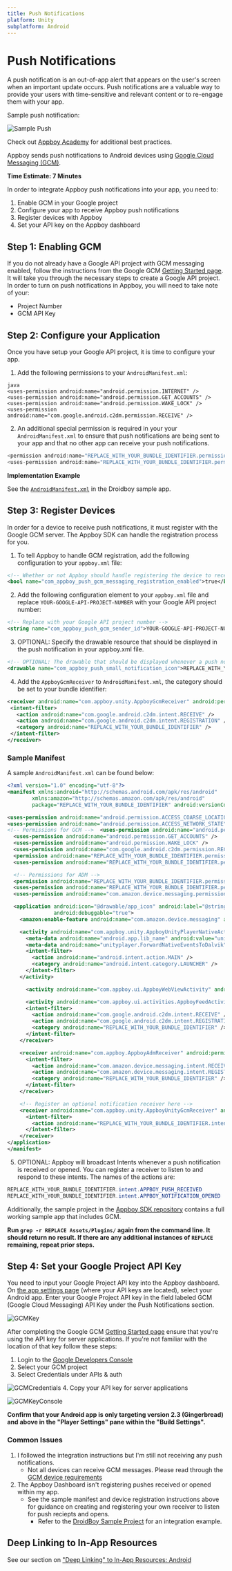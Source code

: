 ```yaml
---
title: Push Notifications
platform: Unity
subplatform: Android
---
```

# Push Notifications

A push notification is an out-of-app alert that appears on the user's screen when an important update occurs. Push notifications are a valuable way to provide your users with time-sensitive and relevant content or to re-engage them with your app.

Sample push notification:

![Sample Push][23]

Check out [Appboy Academy][8] for additional best practices.

Appboy sends push notifications to Android devices using [Google Cloud Messaging (GCM)][9].

__Time Estimate: 7 Minutes__

In order to integrate Appboy push notifications into your app, you need to:

1. Enable GCM in your Google project
2. Configure your app to receive Appboy push notifications
3. Register devices with Appboy
4. Set your API key on the Appboy dashboard

## Step 1: Enabling GCM

If you do not already have a Google API project with GCM messaging enabled, follow the instructions from the Google GCM [Getting Started page][10]. It will take you through the necessary steps to create a Google API project. In order to turn on push notifications in Appboy, you will need to take note of your:

- Project Number
- GCM API Key

## Step 2: Configure your Application

Once you have setup your Google API project, it is time to configure your app.

1. Add the following permissions to your `AndroidManifest.xml`:

```
java
<uses-permission android:name="android.permission.INTERNET" />
<uses-permission android:name="android.permission.GET_ACCOUNTS" />
<uses-permission android:name="android.permission.WAKE_LOCK" />
<uses-permission android:name="com.google.android.c2dm.permission.RECEIVE" />
```

2. An additional special permission is required in your your `AndroidManifest.xml` to ensure that push notifications are being sent to your app and that no other app can receive your push notifications.

```java
<permission android:name="REPLACE_WITH_YOUR_BUNDLE_IDENTIFIER.permission.C2D_MESSAGE" android:protectionLevel="signature"/>
<uses-permission android:name="REPLACE_WITH_YOUR_BUNDLE_IDENTIFIER.permission.C2D_MESSAGE" />
```

**Implementation Example**

See the [`AndroidManifest.xml`][11] in the Droidboy sample app.

## Step 3: Register Devices

In order for a device to receive push notifications, it must register with the Google GCM server. The Appboy SDK can handle the registration process for you.

1. To tell Appboy to handle GCM registration, add the following configuration to your `appboy.xml` file:

```xml
<!-- Whether or not Appboy should handle registering the device to receive push notifications. Default is false. -->
<bool name="com_appboy_push_gcm_messaging_registration_enabled">true</bool>
```

2. Add the following configuration element to your `appboy.xml` file and replace `YOUR-GOOGLE-API-PROJECT-NUMBER` with your Google API project number:

```xml
<!-- Replace with your Google API project number -->
<string name="com_appboy_push_gcm_sender_id">YOUR-GOOGLE-API-PROJECT-NUMBER</string>
```

3. OPTIONAL: Specify the drawable resource that should be displayed in the push notification in your appboy.xml file.

```xml
<!-- OPTIONAL: The drawable that should be displayed whenever a push notification is received. If no icon is given, the notification will use the application icon -->
<drawable name="com_appboy_push_small_notification_icon">REPLACE_WITH_YOUR_ICON</drawable>
```

4. Add the `AppboyGcmReceiver` to `AndroidManifest.xml`, the category should be set to your bundle identifier:

```xml
<receiver android:name="com.appboy.unity.AppboyGcmReceiver" android:permission="com.google.android.c2dm.permission.SEND" >
 <intent-filter>
   <action android:name="com.google.android.c2dm.intent.RECEIVE" />
   <action android:name="com.google.android.c2dm.intent.REGISTRATION" />
   <category android:name="REPLACE_WITH_YOUR_BUNDLE_IDENTIFIER" />
 </intent-filter>
</receiver>
```

### Sample Manifest

A sample `AndroidManifest.xml` can be found below:

```xml
<?xml version="1.0" encoding="utf-8"?>
<manifest xmlns:android="http://schemas.android.com/apk/res/android"
        xmlns:amazon="http://schemas.amazon.com/apk/res/android"
        package="REPLACE_WITH_YOUR_BUNDLE_IDENTIFIER" android:versionCode="1" android:versionName="0.0">

<uses-permission android:name="android.permission.ACCESS_COARSE_LOCATION" />
<uses-permission android:name="android.permission.ACCESS_NETWORK_STATE" />
<!-- Permissions for GCM -->  <uses-permission android:name="android.permission.INTERNET" />
  <uses-permission android:name="android.permission.GET_ACCOUNTS" />
  <uses-permission android:name="android.permission.WAKE_LOCK" />
  <uses-permission android:name="com.google.android.c2dm.permission.RECEIVE" />
  <permission android:name="REPLACE_WITH_YOUR_BUNDLE_IDENTIFIER.permission.C2D_MESSAGE" android:protectionLevel="signature" />
  <uses-permission android:name="REPLACE_WITH_YOUR_BUNDLE_IDENTIFIER.permission.C2D_MESSAGE" />

  <!-- Permissions for ADM -->
  <permission android:name="REPLACE_WITH_YOUR_BUNDLE_IDENTIFIER.permission.RECEIVE_ADM_MESSAGE" android:protectionLevel="signature" />
  <uses-permission android:name="REPLACE_WITH_YOUR_BUNDLE_IDENTIFIER.permission.RECEIVE_ADM_MESSAGE" />
  <uses-permission android:name="com.amazon.device.messaging.permission.RECEIVE" />

  <application android:icon="@drawable/app_icon" android:label="@string/app_name"
               android:debuggable="true">
    <amazon:enable-feature android:name="com.amazon.device.messaging" android:required="false"/>

    <activity android:name="com.appboy.unity.AppboyUnityPlayerNativeActivity" android:label="@string/app_name" android:configChanges="fontScale|keyboard|keyboardHidden|locale|mnc|mcc|navigation|orientation|screenLayout|screenSize|smallestScreenSize|uiMode|touchscreen" android:screenOrientation="sensor">
      <meta-data android:name="android.app.lib_name" android:value="unity" />
      <meta-data android:name="unityplayer.ForwardNativeEventsToDalvik" android:value="true" />
      <intent-filter>
        <action android:name="android.intent.action.MAIN" />
        <category android:name="android.intent.category.LAUNCHER" />
      </intent-filter>
    </activity>

      <activity android:name="com.appboy.ui.AppboyWebViewActivity" android:theme="@android:style/Theme" />

      <activity android:name="com.appboy.ui.activities.AppboyFeedActivity" android:theme="@android:style/Theme" />    <receiver android:name="com.appboy.AppboyGcmReceiver" android:permission="com.google.android.c2dm.permission.SEND" >
      <intent-filter>
        <action android:name="com.google.android.c2dm.intent.RECEIVE" />
        <action android:name="com.google.android.c2dm.intent.REGISTRATION" />
        <category android:name="REPLACE_WITH_YOUR_BUNDLE_IDENTIFIER" />
      </intent-filter>
    </receiver>

    <receiver android:name="com.appboy.AppboyAdmReceiver" android:permission="com.amazon.device.messaging.permission.SEND">
      <intent-filter>
        <action android:name="com.amazon.device.messaging.intent.RECEIVE" />
        <action android:name="com.amazon.device.messaging.intent.REGISTRATION" />
        <category android:name="REPLACE_WITH_YOUR_BUNDLE_IDENTIFIER" />
      </intent-filter>
    </receiver>

    <!-- Register an optional notification receiver here -->
    <receiver android:name="com.appboy.unity.AppboyUnityGcmReceiver" android:exported="false" >
      <intent-filter>
        <action android:name="REPLACE_WITH_YOUR_BUNDLE_IDENTIFIER.intent.APPBOY_NOTIFICATION_OPENED" />
      </intent-filter>
    </receiver>
</application>
</manifest>
```

5. OPTIONAL: Appboy will broadcast Intents whenever a push notification is received or opened. You can register a receiver to listen to and respond to these intents. The names of the actions are:

```java
REPLACE_WITH_YOUR_BUNDLE_IDENTIFIER.intent.APPBOY_PUSH_RECEIVED
REPLACE_WITH_YOUR_BUNDLE_IDENTIFIER.intent.APPBOY_NOTIFICATION_OPENED
```
Additionally, the sample project in the [Appboy SDK repository][13] contains a full working sample app that includes GCM.

__Run `grep -r REPLACE Assets/Plugins/` again from the command line. It should return no result. If there are any additional instances of `REPLACE` remaining, repeat prior steps.__

##  Step 4: Set your Google Project API Key

You need to input your Google Project API key into the Appboy dashboard. On [the app settings page][14] (where your API keys are located), select your Android app. Enter your Google Project API key in the field labeled GCM (Google Cloud Messaging) API Key under the Push Notifications section.

![GCMKey][15]

After completing the Google GCM [Getting Started page][9] ensure that you're using the API key for server applications. If you're not familiar with the location of that key follow these steps:

1. Login to the [Google Developers Console][22]
2. Select your GCM project
3. Select Credentials under APIs & auth

  ![GCMCredentials][20]
4. Copy your API key for server applications

  ![GCMKeyConsole][21]

__Confirm that your Android app is only targeting version 2.3 (Gingerbread) and above in the "Player Settings" pane within the "Build Settings".__

### Common Issues

1. I followed the integration instructions but I'm still not receiving any push notifications.
    - Not all devices can receive GCM messages. Please read through the [GCM device requirements][18]
2. The Appboy Dashboard isn't registering pushes received or opened within my app.
    - See the sample manifest and device registration instructions above for guidance on creating and registering your own receiver to listen for push reciepts and opens.
      - Refer to the [DroidBoy Sample Project][19] for an integration example.

## Deep Linking to In-App Resources

See our section on ["Deep Linking" to In-App Resources: Android][24]

[1]: #enable-gcm
[2]: #configure-app
[3]: #register-devices
[4]: #set-project-api
[5]: #unity
[6]: #common-issues
[7]: #deep-link
[8]: https://academy.appboy.com/Best_Practices/Push
[9]: http://developer.android.com/google/gcm/
[10]: http://developer.android.com/google/gcm/gs.html "Google's GCM Setup Documentation"
[11]: https://github.com/Appboy/appboy-android-sdk/blob/master/droidboy/AndroidManifest.xml
[12]: https://github.com/Appboy/appboy-android-sdk/blob/master/droidboy/res/values/appboy.xml
[13]: https://github.com/Appboy/appboy-android-sdk/tree/master/droidboy
[14]: https://dashboard.appboy.com/app_settings/app_settings
[15]: /assets/img/gcm_api_insert.png "GCMKey"
[18]: http://developer.android.com/google/gcm/gcm.html
[19]: https://github.com/Appboy/appboy-android-sdk/blob/master/droidboy/src/com/appboy/sample/AppboyBroadcastReceiver.java "DroidBoy Sample Project"
[24]: /Advanced_Use_Cases/Deep_Linking_to_In-App_Resources/Android_and_FireOS "Protocol URLs"
[20]: /assets/img/google_gcm_credentials.png "GCMCredentials"
[21]: /assets/img/google_gcm_keyconsole.png "GCMKeyConsole"
[22]: https://console.developers.google.com/project "GCMDeveloperConsole"
[23]: /assets/img/android_push_sample.png
